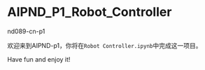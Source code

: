 # AIPND_P1_Robot_Controller
nd089-cn-p1

欢迎来到AIPND-p1，你将在`Robot Controller.ipynb`中完成这一项目。

Have fun and enjoy it!